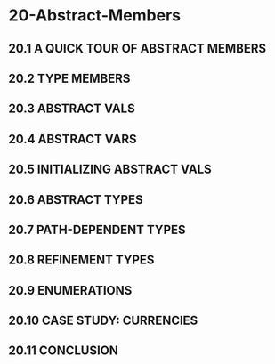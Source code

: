# 20-Abstract-Members

## 20.1 A QUICK TOUR OF ABSTRACT MEMBERS
## 20.2 TYPE MEMBERS
## 20.3 ABSTRACT VALS
## 20.4 ABSTRACT VARS
## 20.5 INITIALIZING ABSTRACT VALS
## 20.6 ABSTRACT TYPES
## 20.7 PATH-DEPENDENT TYPES
## 20.8 REFINEMENT TYPES
## 20.9 ENUMERATIONS
## 20.10 CASE STUDY: CURRENCIES
## 20.11 CONCLUSION



